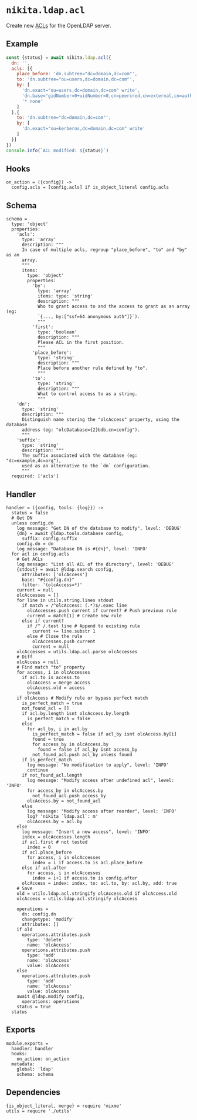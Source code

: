 
# `nikita.ldap.acl`

Create new [ACLs](acls) for the OpenLDAP server.

## Example

```js
const {status} = await nikita.ldap.acl({
  dn: '',
  acls: [{
    place_before: 'dn.subtree="dc=domain,dc=com"',
    to: 'dn.subtree="ou=users,dc=domain,dc=com"',
    by: [
      'dn.exact="ou=users,dc=domain,dc=com" write',
      'dn.base="gidNumber=0+uidNumber=0,cn=peercred,cn=external,cn=auth" read',
      '* none'
    ]
  },{
    to: 'dn.subtree="dc=domain,dc=com"',
    by: [
      'dn.exact="ou=kerberos,dc=domain,dc=com" write'
    ]
  }]
})
console.info(`ACL modified: ${status}`)
```

## Hooks

    on_action = ({config}) ->
      config.acls = [config.acls] if is_object_literal config.acls

## Schema

    schema =
      type: 'object'
      properties:
        'acls':
          type: 'array'
          description: """
          In case of multiple acls, regroup "place_before", "to" and "by" as an
          array.
          """
          items:
            type: 'object'
            properties:
              'by':
                type: 'array'
                items: type: 'string'
                description: """
                Who to grant access to and the access to grant as an array (eg:
                `{..., by:["ssf=64 anonymous auth"]}`).
                """
              'first':
                type: 'boolean'
                description: """
                Please ACL in the first position.
                """
              'place_before':
                type: 'string'
                description: """
                Place before another rule defined by "to".
                """
              'to':
                type: 'string'
                description: """
                What to control access to as a string.
                """
        'dn':
          type: 'string'
          description: """
          Distinguish name storing the "olcAccess" property, using the database
          address (eg: "olcDatabase={2}bdb,cn=config").
          """
        'suffix':
          type: 'string'
          description: """
          The suffix associated with the database (eg: "dc=example,dc=org"),
          used as an alternative to the `dn` configuration.
          """
      required: ['acls']


## Handler

    handler = ({config, tools: {log}}) ->
      status = false
      # Get DN
      unless config.dn
        log message: "Get DN of the database to modify", level: 'DEBUG'
        {dn} = await @ldap.tools.database config,
          suffix: config.suffix
        config.dn = dn
        log message: "Database DN is #{dn}", level: 'INFO'
      for acl in config.acls
        # Get ACLs
        log message: "List all ACL of the directory", level: 'DEBUG'
        {stdout} = await @ldap.search config,
          attributes: ['olcAccess']
          base: "#{config.dn}"
          filter: '(olcAccess=*)'
        current = null
        olcAccesses = []
        for line in utils.string.lines stdout
          if match = /^olcAccess: (.*)$/.exec line
            olcAccesses.push current if current? # Push previous rule
            current = match[1] # Create new rule
          else if current?
            if /^ /.test line # Append to existing rule
              current += line.substr 1
            else # Close the rule
              olcAccesses.push current
              current = null
        olcAccesses = utils.ldap.acl.parse olcAccesses
        # Diff
        olcAccess = null
        # Find match "to" property
        for access, i in olcAccesses
          if acl.to is access.to
            olcAccess = merge access
            olcAccess.old = access
            break
        if olcAccess # Modify rule or bypass perfect match
          is_perfect_match = true
          not_found_acl = []
          if acl.by.length isnt olcAccess.by.length
            is_perfect_match = false
          else
            for acl_by, i in acl.by
              is_perfect_match = false if acl_by isnt olcAccess.by[i]
              found = true
              for access_by in olcAccess.by
                found = false if acl_by isnt access_by
              not_found_acl.push acl_by unless found
          if is_perfect_match
            log message: "No modification to apply", level: 'INFO'
            continue
          if not_found_acl.length
            log message: "Modify access after undefined acl", level: 'INFO'
            for access_by in olcAccess.by
              not_found_acl.push access_by
            olcAccess.by = not_found_acl
          else
            log message: "Modify access after reorder", level: 'INFO'
            log? 'nikita `ldap.acl`: m'
            olcAccess.by = acl.by
        else
          log message: "Insert a new access", level: 'INFO'
          index = olcAccesses.length
          if acl.first # not tested
            index = 0
          if acl.place_before
            for access, i in olcAccesses
              index = i if access.to is acl.place_before
          else if acl.after
            for access, i in olcAccesses
              index = i+1 if access.to is config.after
          olcAccess = index: index, to: acl.to, by: acl.by, add: true
        # Save
        old = utils.ldap.acl.stringify olcAccess.old if olcAccess.old
        olcAccess = utils.ldap.acl.stringify olcAccess
        
        operations =
          dn: config.dn
          changetype: 'modify'
          attributes: []
        if old
          operations.attributes.push
            type: 'delete'
            name: 'olcAccess'
          operations.attributes.push
            type: 'add'
            name: 'olcAccess'
            value: olcAccess
        else
          operations.attributes.push
            type: 'add'
            name: 'olcAccess'
            value: olcAccess
        await @ldap.modify config,
          operations: operations
        status = true
      status

## Exports

    module.exports =
      handler: handler
      hooks:
        on_action: on_action
      metadata:
        global: 'ldap'
        schema: schema

## Dependencies

    {is_object_literal, merge} = require 'mixme'
    utils = require './utils'

[acls]: http://www.openldap.org/doc/admin24/access-control.html
[tuto]: https://documentation.fusiondirectory.org/fr/documentation/convert_acl
